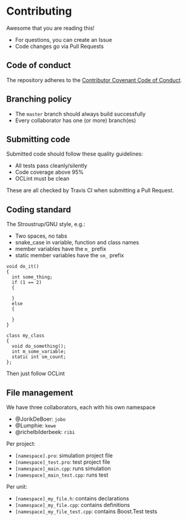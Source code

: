 # Contributing

Awesome that you are reading this!

 * For questions, you can create an Issue
 * Code changes go via Pull Requests

## Code of conduct

The repository adheres to the [Contributor Covenant Code of Conduct](code_of_conduct.md).

## Branching policy

 * The `master` branch should always build successfully
 * Every collaborator has one (or more) branch(es)

## Submitting code

Submitted code should follow these quality guidelines:

 * All tests pass cleanly/silently
 * Code coverage above 95%
 * OCLint must be clean

These are all checked by Travis CI when submitting
a Pull Request. 


## Coding standard

The Stroustrup/GNU style, e.g.:

 * Two spaces, no tabs
 * snake_case in variable, function and class names
 * member variables have the `m_` prefix
 * static member variables have the `sm_` prefix

```
void do_it()
{
  int some_thing;
  if (1 == 2) 
  {

  }
  else
  {

  }
}

class my_class
{
  void do_something();
  int m_some_variable;
  static int sm_count;
};
```
Then just follow OCLint

## File management

We have three collaborators, each with his own namespace
 * @JorikDeBoer: `jobo`
 * @Lumphie: `kewe`
 * @richelbilderbeek: `ribi`

Per project:

 * `[namespace].pro`: simulation project file
 * `[namespace]_test.pro`: test project file
 * `[namespace]_main.cpp`: runs simulation
 * `[namespace]_main_test.cpp`: runs test

Per unit:

 * `[namespace]_my_file.h`: contains declarations
 * `[namespace]_my_file.cpp`: contains definitions
 * `[namespace]_my_file_test.cpp`: contains Boost.Test tests

